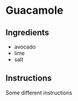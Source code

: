 # Guacamole 

## Ingredients
* avocado
* lime
* salt


## Instructions

Some different instructions
